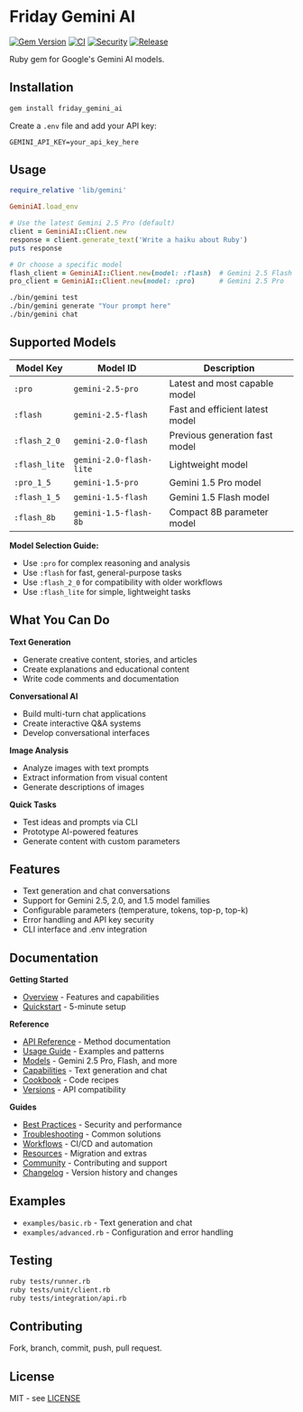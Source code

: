 # Friday Gemini AI

[![Gem Version](https://badge.fury.io/rb/friday_gemini_ai.svg)](https://badge.fury.io/rb/friday_gemini_ai)
[![CI](https://github.com/bniladridas/friday_gemini_ai/actions/workflows/ci.yml/badge.svg)](https://github.com/bniladridas/friday_gemini_ai/actions/workflows/ci.yml)
[![Security](https://github.com/bniladridas/friday_gemini_ai/workflows/Security/badge.svg)](https://github.com/bniladridas/friday_gemini_ai/actions/workflows/security.yml)
[![Release](https://github.com/bniladridas/friday_gemini_ai/workflows/Release/badge.svg)](https://github.com/bniladridas/friday_gemini_ai/actions/workflows/release.yml)

Ruby gem for Google's Gemini AI models.

## Installation

```bash
gem install friday_gemini_ai
```

Create a `.env` file and add your API key:
```
GEMINI_API_KEY=your_api_key_here
```

## Usage

```ruby
require_relative 'lib/gemini'

GeminiAI.load_env

# Use the latest Gemini 2.5 Pro (default)
client = GeminiAI::Client.new
response = client.generate_text('Write a haiku about Ruby')
puts response

# Or choose a specific model
flash_client = GeminiAI::Client.new(model: :flash)  # Gemini 2.5 Flash
pro_client = GeminiAI::Client.new(model: :pro)      # Gemini 2.5 Pro
```

```bash
./bin/gemini test
./bin/gemini generate "Your prompt here"
./bin/gemini chat
```

## Supported Models

| Model Key | Model ID | Description |
|-----------|----------|-------------|
| `:pro` | `gemini-2.5-pro` | Latest and most capable model |
| `:flash` | `gemini-2.5-flash` | Fast and efficient latest model |
| `:flash_2_0` | `gemini-2.0-flash` | Previous generation fast model |
| `:flash_lite` | `gemini-2.0-flash-lite` | Lightweight model |
| `:pro_1_5` | `gemini-1.5-pro` | Gemini 1.5 Pro model |
| `:flash_1_5` | `gemini-1.5-flash` | Gemini 1.5 Flash model |
| `:flash_8b` | `gemini-1.5-flash-8b` | Compact 8B parameter model |

**Model Selection Guide:**
- Use `:pro` for complex reasoning and analysis
- Use `:flash` for fast, general-purpose tasks  
- Use `:flash_2_0` for compatibility with older workflows
- Use `:flash_lite` for simple, lightweight tasks

## What You Can Do

**Text Generation**
- Generate creative content, stories, and articles
- Create explanations and educational content
- Write code comments and documentation

**Conversational AI**
- Build multi-turn chat applications
- Create interactive Q&A systems
- Develop conversational interfaces

**Image Analysis**
- Analyze images with text prompts
- Extract information from visual content
- Generate descriptions of images

**Quick Tasks**
- Test ideas and prompts via CLI
- Prototype AI-powered features
- Generate content with custom parameters

## Features

- Text generation and chat conversations
- Support for Gemini 2.5, 2.0, and 1.5 model families
- Configurable parameters (temperature, tokens, top-p, top-k)
- Error handling and API key security
- CLI interface and .env integration

## Documentation

**Getting Started**
- [Overview](docs/start/overview.md) - Features and capabilities
- [Quickstart](docs/start/quickstart.md) - 5-minute setup

**Reference**
- [API Reference](docs/reference/api.md) - Method documentation
- [Usage Guide](docs/reference/usage.md) - Examples and patterns
- [Models](docs/reference/models.md) - Gemini 2.5 Pro, Flash, and more
- [Capabilities](docs/reference/capabilities.md) - Text generation and chat
- [Cookbook](docs/reference/cookbook.md) - Code recipes
- [Versions](docs/reference/versions.md) - API compatibility

**Guides**
- [Best Practices](docs/guides/practices.md) - Security and performance
- [Troubleshooting](docs/guides/troubleshoot.md) - Common solutions
- [Workflows](docs/guides/workflows.md) - CI/CD and automation
- [Resources](docs/guides/resources.md) - Migration and extras
- [Community](docs/guides/community.md) - Contributing and support
- [Changelog](CHANGELOG.md) - Version history and changes

## Examples

- `examples/basic.rb` - Text generation and chat
- `examples/advanced.rb` - Configuration and error handling

## Testing

```bash
ruby tests/runner.rb
ruby tests/unit/client.rb
ruby tests/integration/api.rb
```

## Contributing

Fork, branch, commit, push, pull request.

## License

MIT - see [LICENSE](LICENSE)
